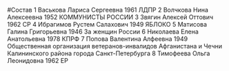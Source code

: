 #Состав
1 Васькова Лариса Сергеевна 1961 ЛДПР
2 Волчкова Нина Алексеевна 1952 КОММУНИСТЫ РОССИИ
3 Звягин Алексей Оттович 1962 СР
4 Ибрагимов Рустем Салахович 1949 ЯБЛОКО
5 Матисова Галина Григорьевна 1946 За женщин России
6 Николаева Елена Анатольевна 1978 КПРФ
7 Попова Валентина Алфеевна 1949 Общественная организация ветеранов-инвалидов Афганистана и Чечни Калининского района города Санкт-Петербурга
8 Тимофеева Ольга Леонидовна 1962 ЕР
